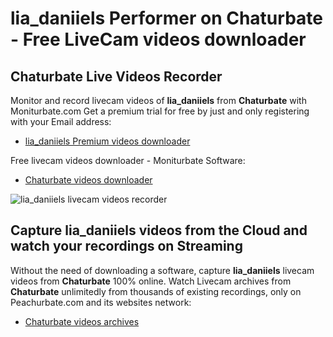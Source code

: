 # lia_daniiels Performer on Chaturbate - Free LiveCam videos downloader

## Chaturbate Live Videos Recorder

Monitor and record livecam videos of **lia_daniiels** from **Chaturbate** with Moniturbate.com
Get a premium trial for free by just and only registering with your Email address:
* [lia_daniiels Premium videos downloader](https://moniturbate.com/request-demo-licence-key.html)

Free livecam videos downloader - Moniturbate Software:
* [Chaturbate videos downloader](https://moniturbate.com/moniturbate-download-software.html)

![lia_daniiels livecam videos recorder](https://peachurnet.com/templates/moniturbate-software.png)


## Capture lia_daniiels videos from the Cloud and watch your recordings on Streaming

Without the need of downloading a software, capture **lia_daniiels** livecam videos from **Chaturbate** 100% online.
Watch Livecam archives from **Chaturbate** unlimitedly from thousands of existing recordings, only on Peachurbate.com and its websites network:
* [Chaturbate videos archives](https://peachurnet.com/)